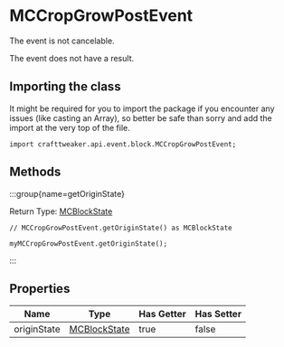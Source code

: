 # MCCropGrowPostEvent



The event is not cancelable.

The event does not have a result.

## Importing the class

It might be required for you to import the package if you encounter any issues (like casting an Array), so better be safe than sorry and add the import at the very top of the file.
```zenscript
import crafttweaker.api.event.block.MCCropGrowPostEvent;
```


## Methods

:::group{name=getOriginState}

Return Type: [MCBlockState](/vanilla/api/blocks/MCBlockState)

```zenscript
// MCCropGrowPostEvent.getOriginState() as MCBlockState

myMCCropGrowPostEvent.getOriginState();
```

:::


## Properties

| Name | Type | Has Getter | Has Setter |
|------|------|------------|------------|
| originState | [MCBlockState](/vanilla/api/blocks/MCBlockState) | true | false |

